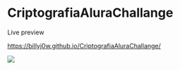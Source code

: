 # CriptografiaAluraChallange


Live preview

https://billyj0w.github.io/CriptografiaAluraChallange/

<img src="https://d335luupugsy2.cloudfront.net/cms%2Ffiles%2F10224%2F1659462279Badge_Sharer_Alura_ChallengeOracleONE_2000x2000_V3.png?utm_campaign=alura_latam_-_challenge_email_projeto_1_br&utm_medium=email&utm_source=RD+Station" />
